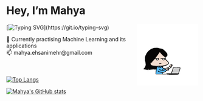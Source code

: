 <h1> Hey, I’m Mahya </h1>

<img src="giphyy.gif" width="32%" alt="vector" align="right"> 

[![Typing SVG](https://readme-typing-svg.herokuapp.com?font=Montserrat&color=blue&vCenter=true&lines=Computer+Engineering+Student+👩‍🔬;AI+Enthusiast+📊;Coder+💻;)](https://git.io/typing-svg)

<div align = "left">
  🤖 Currently practising Machine Learning and its applications<br>
  📫 mahya.ehsanimehr@gmail.com <br> 
</div>
<br>
<br>
<div align = "left">
        
[![Top Langs](https://github-readme-stats.vercel.app/api/top-langs/?username=mahya-ehs&layout=compact&theme=transparent&hide_border=true)](https://github.com/mahya-ehs/github-readme-stats)

[![Mahya's GitHub stats](https://github-readme-stats.vercel.app/api?username=mahya-ehs&show_icons=true&theme=transparent&hide_border=true&hide_title=true)](https://github.com/mahya-ehs)

</div>
